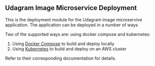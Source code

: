## Udagram Image Microservice Deployment

This is the deployment module for the Udagram image microservive application. The application can be deployed in a number of ways

Two of the supported ways are: using docker compose and kubernetes:
1. Using [Docker Compose](./docker) to build and deploy locally
1. Using [Kubernetes](./k8s) to build and deploy on an AWS cluster

Refer to their corresponding documentation for details.
